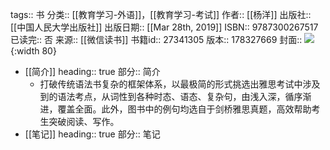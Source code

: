 tags:: 书
分类:: [[教育学习-外语]]，[[教育学习-考试]]
作者:: [[杨洋]]
出版社:: [[中国人民大学出版社]]
出版日期:: [[Mar 28th, 2019]]
ISBN:: 9787300267517
已读完:: 否
来源:: [[微信读书]]
书籍id:: 27341305
版本:: 178327669
封面:: ![](https://weread-1258476243.file.myqcloud.com/weread/cover/89/YueWen_27341305/s_YueWen_27341305.jpg){:width 80}

- [[简介]]
  heading:: true
  部分:: 简介
	- 打破传统语法书复杂的框架体系，以最极简的形式挑选出雅思考试中涉及到的语法考点，从词性到各种时态、语态、复杂句，由浅入深，循序渐进，覆盖全面。此外，图书中的例句均选自于剑桥雅思真题，高效帮助考生突破阅读、写作。
- [[笔记]]
  heading:: true
  部分:: 笔记